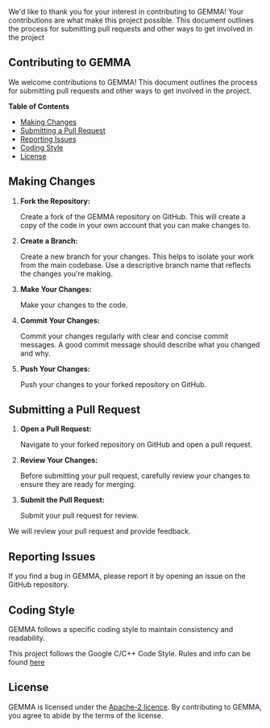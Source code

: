 We'd like to thank you for your interest in contributing to GEMMA!  Your contributions are what make this project possible. 
This document outlines the process for submitting pull requests and other ways to get involved in the project

## Contributing to GEMMA

We welcome contributions to GEMMA! This document outlines the process for submitting pull requests and other ways to get involved in the project.

**Table of Contents**

* [Making Changes](#making-changes)
* [Submitting a Pull Request](#submitting-a-pull-request)
* [Reporting Issues](#reporting-issues)
* [Coding Style](#coding-style)
* [License](LICENCE.md)

## Making Changes

1. **Fork the Repository:**

   Create a fork of the GEMMA repository on GitHub. This will create a copy of the code in your own account that you can make changes to.

2. **Create a Branch:**

   Create a new branch for your changes. This helps to isolate your work from the main codebase. Use a descriptive branch name that reflects the changes you're making.

3. **Make Your Changes:**

   Make your changes to the code. 

4. **Commit Your Changes:**

   Commit your changes regularly with clear and concise commit messages. A good commit message should describe what you changed and why.

5. **Push Your Changes:**

   Push your changes to your forked repository on GitHub.

## Submitting a Pull Request

1. **Open a Pull Request:**

   Navigate to your forked repository on GitHub and open a pull request.

2. **Review Your Changes:**

   Before submitting your pull request, carefully review your changes to ensure they are ready for merging.

3. **Submit the Pull Request:**

   Submit your pull request for review. 

We will review your pull request and provide feedback. 

## Reporting Issues

If you find a bug in GEMMA, please report it by opening an issue on the GitHub repository. 

## Coding Style

GEMMA follows a specific coding style to maintain consistency and readability. 

This project follows  the Google C/C++ Code Style. Rules and info can be found [here](.clang-format)

## License

GEMMA is licensed under the [Apache-2 licence](LICENCE.md).
By contributing to GEMMA, you agree to abide by the terms of the license.